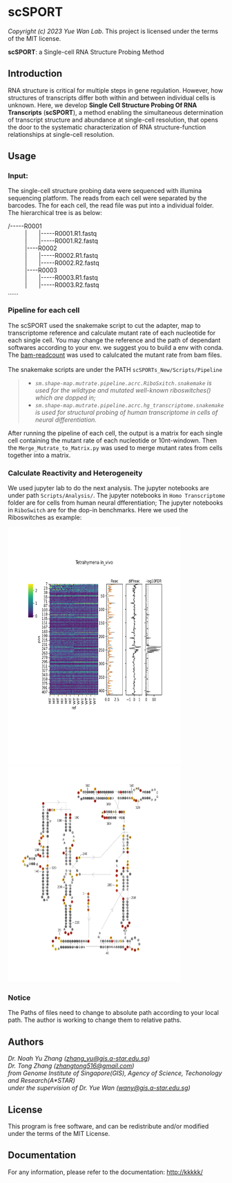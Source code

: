 # scSPORT
*Copyright (c) 2023 Yue Wan Lab*. This project is licensed under the terms of the MIT license.

__scSPORT__: a Single-cell RNA Structure Probing Method

## Introduction

RNA structure is critical for multiple steps in gene regulation. However, how structures of transcripts differ both within and between individual cells is unknown. Here, we develop __Single Cell Structure Probing Of RNA Transcripts__ (__scSPORT__), a method enabling the simultaneous determination of transcript structure and abundance at single-cell resolution, that opens the door to the systematic characterization of RNA structure-function relationships at single-cell resolution. 

## Usage
### Input:
The single-cell structure probing data were sequenced with illumina sequencing platform. The reads from each cell were separated by the barcodes. The for each cell, the read file was put into a individual folder. The hierarchical tree is as below:

/-----R0001  
&nbsp;&nbsp;&nbsp;&nbsp;&nbsp;&nbsp;&nbsp;&nbsp;&nbsp;&nbsp;|&nbsp;&nbsp;&nbsp;&nbsp;&nbsp;&nbsp;&nbsp;|-----R0001.R1.fastq   
&nbsp;&nbsp;&nbsp;&nbsp;&nbsp;&nbsp;&nbsp;&nbsp;&nbsp;&nbsp;|&nbsp;&nbsp;&nbsp;&nbsp;&nbsp;&nbsp;&nbsp;|-----R0001.R2.fastq  
&nbsp;&nbsp;&nbsp;&nbsp;&nbsp;&nbsp;&nbsp;&nbsp;&nbsp;&nbsp;|----R0002  
&nbsp;&nbsp;&nbsp;&nbsp;&nbsp;&nbsp;&nbsp;&nbsp;&nbsp;&nbsp;|&nbsp;&nbsp;&nbsp;&nbsp;&nbsp;&nbsp;&nbsp;|-----R0002.R1.fastq  
&nbsp;&nbsp;&nbsp;&nbsp;&nbsp;&nbsp;&nbsp;&nbsp;&nbsp;&nbsp;|&nbsp;&nbsp;&nbsp;&nbsp;&nbsp;&nbsp;&nbsp;|-----R0002.R2.fastq  
&nbsp;&nbsp;&nbsp;&nbsp;&nbsp;&nbsp;&nbsp;&nbsp;&nbsp;&nbsp;|----R0003   
&nbsp;&nbsp;&nbsp;&nbsp;&nbsp;&nbsp;&nbsp;&nbsp;&nbsp;&nbsp;|&nbsp;&nbsp;&nbsp;&nbsp;&nbsp;&nbsp;&nbsp;|-----R0003.R1.fastq  
&nbsp;&nbsp;&nbsp;&nbsp;&nbsp;&nbsp;&nbsp;&nbsp;&nbsp;&nbsp;|&nbsp;&nbsp;&nbsp;&nbsp;&nbsp;&nbsp;&nbsp;|-----R0003.R2.fastq  
......
&nbsp;&nbsp;&nbsp;&nbsp;
### Pipeline for each cell
The scSPORT used the snakemake script to cut the adapter, map to transcriptome reference and calculate mutant rate of each nucleotide for each single cell. You may change the reference and the path of dependant softwares according to your env. we suggest you to build a env with conda. The [bam-readcount](https://github.com/genome/bam-readcount) was used to calulcated the mutant rate from bam files. 
&nbsp;&nbsp;&nbsp;&nbsp;  
The snakemake scripts are under the PATH ```scSPORTs_New/Scripts/Pipeline```  
>+ *```sm.shape-map.mutrate.pipeline.acrc.RiboSxitch.snakemake``` is used for the wildtype and mutated well-known riboswitches() which are dopped in;*  
>+ *```sm.shape-map.mutrate.pipeline.acrc.hg_transcriptome.snakemake``` is used for structural probing of human transcriptome in cells of neural differentiation.*  

After running the pipeline of each cell, the output is a matrix for each single cell containing the mutant rate of each nucleotide or 10nt-windown. Then the ```Merge_Mutrate_to_Matrix.py``` was used to merge mutant rates from cells together into a matrix. 
&nbsp;&nbsp;&nbsp;&nbsp;
### Calculate Reactivity and Heterogeneity
We used jupyter lab to do the next analysis. The jupyter notebooks are under path ```Scripts/Analysis/```. The jupyter notebooks in ```Homo Transcriptome``` folder are for cells from human neural dfferentiation; The jupyter notebooks in ```RiboSwitch``` are for the dop-in benchmarks. Here we used the Riboswitches as example:
<p float="left">
  <img src="/Figures/Reactivity_Heatmaps_of_Riboswitches/reac_heatmap.gNorm.with_statTest.Tetrahymena - cover.svg" width="400" height="550"/>
  <img src="/Figures/Reactivity_on_Secondary_Structure/tetrahymena_from_ashley.in_vivo.WT.svg" width="400" height="500"/> 
</p>   

### Notice
The Paths of files need to change to absolute path according to your local path. The author is working to change them to relative paths. 

## Authors

*Dr. Noah Yu Zhang (zhang_yu@gis.a-star.edu.sg)*  
*Dr. Tong Zhang (zhangtong516@gmail.com)*  
*from Genome Institute of Singapore(GIS), Agency of Science, Techonology and Research(A\*STAR)*   
*under the supervision of Dr. Yue Wan (wany@gis.a-star.edu.sg)*


## License

This program is free software, and can be redistribute and/or modified under the terms of the MIT License.

## Documentation

For any information, please refer to the documentation: <http://kkkkk/>
